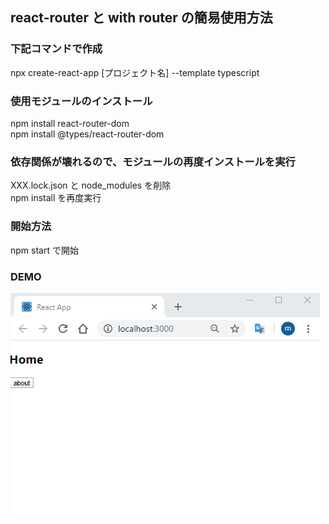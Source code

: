 ## react-router と with router の簡易使用方法

### 下記コマンドで作成

npx create-react-app [プロジェクト名] --template typescript

### 使用モジュールのインストール

npm install react-router-dom  
npm install @types/react-router-dom

### 依存関係が壊れるので、モジュールの再度インストールを実行

XXX.lock.json と node_modules を削除  
npm install を再度実行

### 開始方法

npm start で開始

### DEMO

![DEMO](https://github.com/setogawamasao/react_typeScript_react-router/blob/master/readme/react-router.gif)

